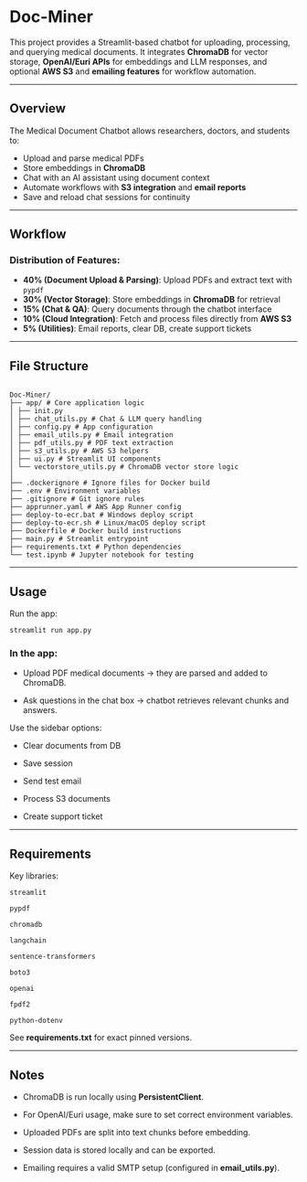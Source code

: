 # Doc-Miner

This project provides a Streamlit-based chatbot for uploading, processing, and querying medical documents. It integrates **ChromaDB** for vector storage, **OpenAI/Euri APIs** for embeddings and LLM responses, and optional **AWS S3** and **emailing features** for workflow automation.

---

## Overview

The Medical Document Chatbot allows researchers, doctors, and students to:
- Upload and parse medical PDFs
- Store embeddings in **ChromaDB**
- Chat with an AI assistant using document context
- Automate workflows with **S3 integration** and **email reports**
- Save and reload chat sessions for continuity

---

## Workflow

### Distribution of Features:
- **40% (Document Upload & Parsing)**: Upload PDFs and extract text with `pypdf`  
- **30% (Vector Storage)**: Store embeddings in **ChromaDB** for retrieval  
- **15% (Chat & QA)**: Query documents through the chatbot interface  
- **10% (Cloud Integration)**: Fetch and process files directly from **AWS S3**  
- **5% (Utilities)**: Email reports, clear DB, create support tickets  

---

## File Structure

```

Doc-Miner/
├── app/ # Core application logic
│ ├── init.py
│ ├── chat_utils.py # Chat & LLM query handling
│ ├── config.py # App configuration
│ ├── email_utils.py # Email integration
│ ├── pdf_utils.py # PDF text extraction
│ ├── s3_utils.py # AWS S3 helpers
│ ├── ui.py # Streamlit UI components
│ └── vectorstore_utils.py # ChromaDB vector store logic
│
├── .dockerignore # Ignore files for Docker build
├── .env # Environment variables
├── .gitignore # Git ignore rules
├── apprunner.yaml # AWS App Runner config
├── deploy-to-ecr.bat # Windows deploy script
├── deploy-to-ecr.sh # Linux/macOS deploy script
├── Dockerfile # Docker build instructions
├── main.py # Streamlit entrypoint
├── requirements.txt # Python dependencies
└── test.ipynb # Jupyter notebook for testing

```
---
## Usage
Run the app:
```
streamlit run app.py
```
### In the app:

- Upload PDF medical documents → they are parsed and added to ChromaDB.

- Ask questions in the chat box → chatbot retrieves relevant chunks and answers.

Use the sidebar options:

- Clear documents from DB

- Save session

- Send test email

- Process S3 documents

- Create support ticket

---

## Requirements

Key libraries:

```
streamlit
```
```
pypdf
```
```
chromadb
```
```
langchain
```
```
sentence-transformers
```
```
boto3
```
```
openai
```
```
fpdf2
```
```
python-dotenv
```
See **requirements.txt** for exact pinned versions.

---

## Notes

- ChromaDB is run locally using **PersistentClient**.

- For OpenAI/Euri usage, make sure to set correct environment variables.

- Uploaded PDFs are split into text chunks before embedding.

- Session data is stored locally and can be exported.

- Emailing requires a valid SMTP setup (configured in **email_utils.py**).
